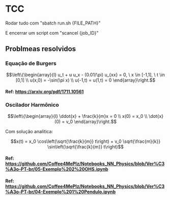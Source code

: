 # TCC

Rodar tudo com "sbatch run.sh {FILE_PATH}"

E encerrar um script com "scancel {job_ID}"

## Problmeas resolvidos

### Equação de Burgers

$$\left\{\begin{array}{l}
u_t + u u_x - (0.01/\pi) u_{xx} = 0, \ x \in [-1,1], \ t \in [0,1] \\
u(x,0) = -\sin(\pi x) \\
u(-1,t) = u(1,t) = 0
\end{array}\right.$$

#### Ref: https://arxiv.org/pdf/1711.10561


### Oscilador Harmônico

$$\left\{\begin{array}{l}
\ddot{x} + \frac{k}{m}x = 0 \\
x(0) = x_0 \\
\dot{x}(0) = v_0
\end{array}\right.$$

Com solução analitica:

$$x(t) = x_0 \cos\left(\sqrt{\frac{k}{m}} t\right) + v_0 \sqrt{\frac{m}{k}} \sin\left(\sqrt{\frac{k}{m}} t\right)$$

#### Ref: https://github.com/Coffee4MePlz/Notebooks_NN_Physics/blob/Ver%C3%A3o-PT-br/05-Exemplo%202%20OHS.ipynb

#### Ref: https://github.com/Coffee4MePlz/Notebooks_NN_Physics/blob/Ver%C3%A3o-PT-br/04-Exemplo%201%20Pendulo.ipynb